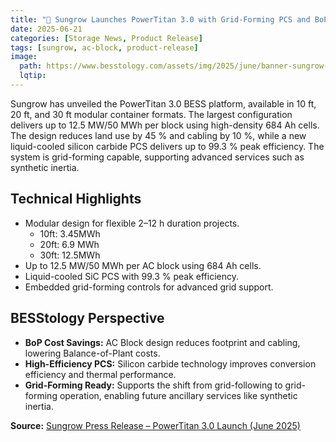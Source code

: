 ```yaml
---
title: "📣 Sungrow Launches PowerTitan 3.0 with Grid-Forming PCS and BoP Cost Savings"
date: 2025-06-21
categories: [Storage News, Product Release]
tags: [sungrow, ac-block, product-release]
image:
  path: https://www.besstology.com/assets/img/2025/june/banner-sungrow-powertitan.png
  lqtip:
---
```

 
Sungrow has unveiled the PowerTitan 3.0 BESS platform, available in 10 ft, 20 ft, and 30 ft modular container formats. The largest configuration delivers up to 12.5 MW/50 MWh per block using high-density 684 Ah cells. The design reduces land use by 45 % and cabling by 10 %, while a new liquid-cooled silicon carbide PCS delivers up to 99.3 % peak efficiency. The system is grid-forming capable, supporting advanced services such as synthetic inertia.

## Technical Highlights  
- Modular design for flexible 2–12 h duration projects.
  - 10ft: 3.45MWh  
  - 20ft: 6.9 MWh  
  - 30ft: 12.5MWh     
- Up to 12.5 MW/50 MWh per AC block using 684 Ah cells.  
- Liquid-cooled SiC PCS with 99.3 % peak efficiency.  
- Embedded grid-forming controls for advanced grid support.  

## BESStology Perspective  
- **BoP Cost Savings:** AC Block design reduces footprint and cabling, lowering Balance-of-Plant costs.  
- **High-Efficiency PCS:** Silicon carbide technology improves conversion efficiency and thermal performance.  
- **Grid-Forming Ready:** Supports the shift from grid-following to grid-forming operation, enabling future ancillary services like synthetic inertia.  

**Source:** [Sungrow Press Release – PowerTitan 3.0 Launch (June 2025)](https://en.sungrowpower.com/newsDetail/6491/sungrow-releases-the-groundbreaking-powertitan-3-0-energy-storage-system-platform)
